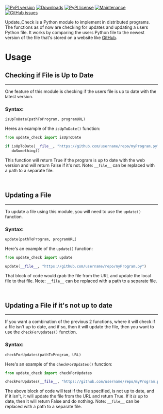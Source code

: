 [![PyPI version](https://badge.fury.io/py/update-check.svg)](https://badge.fury.io/py/update-check)
[![Downloads](https://pepy.tech/badge/update-check)](https://pepy.tech/project/update-check)
[![PyPI license](https://img.shields.io/pypi/l/ansicolortags.svg)](https://pypi.python.org/pypi/ansicolortags/)
[![Maintenance](https://img.shields.io/badge/Maintained%3F-yes-green.svg)](https://GitHub.com/TabulateJarl8/update_check/graphs/commit-activity)
[![GitHub issues](https://img.shields.io/github/issues/TabulateJarl8/update_check.svg)](https://GitHub.com/TabulateJarl8/update_check/issues/)


Update_Check is a Python module to implement in distributed programs. The functions as of now are checking for updates and updating a users Python file. It works by comparing the users Python file to the newest version of the file that's stored on a website like [GitHub](https://github.com).

# Usage
## Checking if File is Up to Date
----
One feature of this module is checking if the users file is up to date with the latest version. 
### Syntax:
```python
isUpToDate(pathToProgram, programURL)
```
Heres an example of the ``isUpToDate()`` function:


```python
from update_check import isUpToDate

if isUpToDate(__file__, "https://github.com/username/repo/myProgram.py") == False:
   doSomething()
```


This function will return True if the program is up to date with the web version and will return False if it's not. Note: ``__file__`` can be replaced with a path to a separate file.

&nbsp;

## Updating a File
----
To update a file using this module, you will need to use the ``update()`` function.
### Syntax:
```python
update(pathToProgram, programURL)
```

Here's an example of the ``update()`` function:


```python
from update_check import update

update(__file__, "https://github.com/username/repo/myProgram.py")
```


That block of code would grab the file from the URL and update the local file to that file. Note: ``__file__`` can be replaced with a path to a separate file.

&nbsp;

## Updating a File if it's not up to date
----
If you want a combination of the previous 2 functions, where it will check if a file isn't up to date, and if so, then it will update the file, then you want to use the ``checkForUpdates()`` function.
### Syntax:
```python
checkForUpdates(pathToProgram, URL)
```
Here's an example of the ``checkForUpdates()`` function:


```python
from update_check import checkForUpdates

checkForUpdates(__file__, "https://github.com/username/repo/myProgram.py")
```


The above block of code will test if the file specified, is not up to date, and if it isn't, it will update the file from the URL and return True. If it *is* up to date, then it will return False and do nothing. Note: ``__file__`` can be replaced with a path to a separate file.